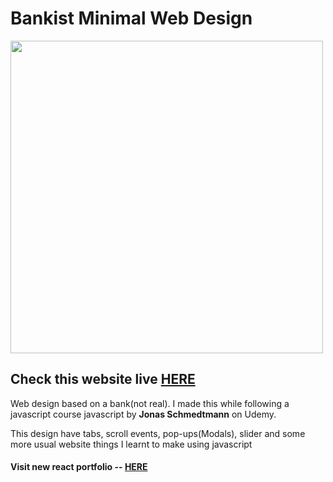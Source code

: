 # Bankist Minimal Web Design

<img width='500px' src='https://github.com/ParallelXL/bankist-website/assets/134038947/0eda6a13-a888-4284-b13d-88c7370463d3' />

<h2>Check this website live <a href='https://minimal-bankist.vercel.app' target="_blank">HERE</a></h2>

Web design based on a bank(not real). I made this while following a javascript course javascript by <b>Jonas Schmedtmann</b> on Udemy.

This design have tabs, scroll events, pop-ups(Modals), slider and some more usual website things I learnt to make using javascript

<h4>Visit new react portfolio -- <a href='https://ayannagori.vercel.app/' target="_blank"><b>HERE</b></a></h4>
